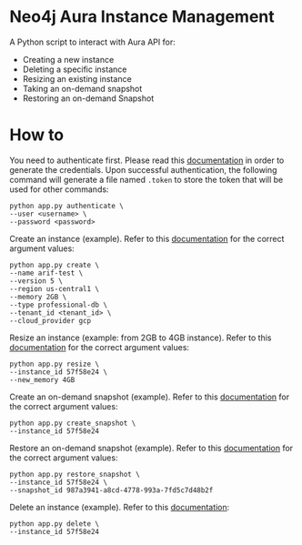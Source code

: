 # Neo4j Aura Instance Management 

A Python script to interact with Aura API for:
* Creating a new instance
* Deleting a specific instance
* Resizing an existing instance
* Taking an on-demand snapshot
* Restoring an on-demand Snapshot

# How to

You need to authenticate first. Please read this [documentation](https://neo4j.com/docs/aura/platform/api/authentication/#_creating_credentials) 
in order to generate the credentials. Upon successful authentication, the following command will generate a file named 
`.token` to store the token that will be used for other commands:
```shell
python app.py authenticate \
--user <username> \
--password <password>

```

Create an instance (example). Refer to this [documentation](https://neo4j.com/docs/aura/platform/api/specification/#/instances/post-instances)
for the correct argument values:
```shell
python app.py create \
--name arif-test \
--version 5 \
--region us-central1 \
--memory 2GB \
--type professional-db \
--tenant_id <tenant_id> \
--cloud_provider gcp
```

Resize an instance (example: from 2GB to 4GB instance). Refer to this [documentation](https://neo4j.com/docs/aura/platform/api/specification/#/instances/patch-instance-id)
for the correct argument values:
```shell
python app.py resize \
--instance_id 57f58e24 \
--new_memory 4GB 
```

Create an on-demand snapshot (example). Refer to this [documentation](https://neo4j.com/docs/aura/platform/api/specification/#/instances/post-snapshots)
for the correct argument values:
```shell
python app.py create_snapshot \
--instance_id 57f58e24
```

Restore an on-demand snapshot (example). Refer to this [documentation](https://neo4j.com/docs/aura/platform/api/specification/#/instances/post-restore-snapshot)
for the correct argument values:
```shell
python app.py restore_snapshot \
--instance_id 57f58e24 \
--snapshot_id 987a3941-a8cd-4778-993a-7fd5c7d48b2f
```

Delete an instance (example). Refer to this [documentation](https://neo4j.com/docs/aura/platform/api/specification/#/instances/delete-instance-id):
```shell
python app.py delete \
--instance_id 57f58e24
```
